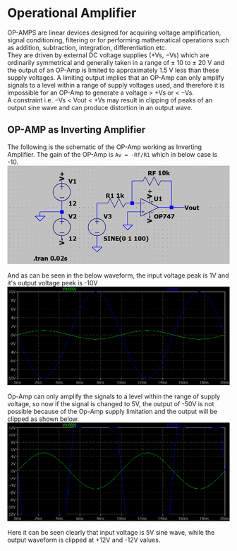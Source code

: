 # Operational Amplifier

OP-AMPS are linear devices designed for acquiring voltage amplification, signal conditioning, filtering or for performing mathematical operations such as addition, subtraction, integration, differentiation etc.  
They are driven by external DC voltage supplies (+Vs, −Vs) which are ordinarily symmetrical and generally taken in a range of ± 10 to ± 20 V and the output of an OP-Amp is limited to approximately 1.5 V less than these supply voltages. A limiting output implies that an OP-Amp can only amplify signals to a level within a range of supply voltages used, and therefore it is impossible for an OP-Amp to generate a voltage > +Vs or < −Vs.  
A constraint i.e. −Vs < Vout < +Vs may result in clipping of peaks of an output sine wave and can produce distortion in an output wave.  


## OP-AMP as Inverting Amplifier  
The following is the schematic of the OP-Amp working as Inverting Amplifier. The gain of the OP-Amp is ```Av = -Rf/R1``` which in below case is -10.  
![Schematic](Support\\OP-AMP_As_Inverting_Amplifier.png)  

And as can be seen in the below waveform, the input voltage peak is 1V and it's output voltage peek is -10V
![Waveform](Support\\OP-AMP_As_Inverting_Amplifier_Waveform.png)  

Op-Amp can only amplify the signals to a level within the range of supply voltage, so now if the signal is changed to 5V, the output of -50V is not possible because of the Op-Amp supply limitation and the output will be clipped as shown below. 
![Waveform](Support\\OP-AMP_As_Inverting_Amplifier_LimitCrossed_Waveform.png)  

Here it can be seen clearly that input voltage is 5V sine wave, while the output waveform is clipped at +12V and -12V values.  

